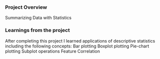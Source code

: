 ### Project Overview

 Summarizing Data with Statistics


### Learnings from the project

 After completing this project I learned  applications of descriptive statistics including the following concepts:
Bar plotting
Boxplot plotting
Pie-chart plotting
Subplot operations
Feature Correlation


